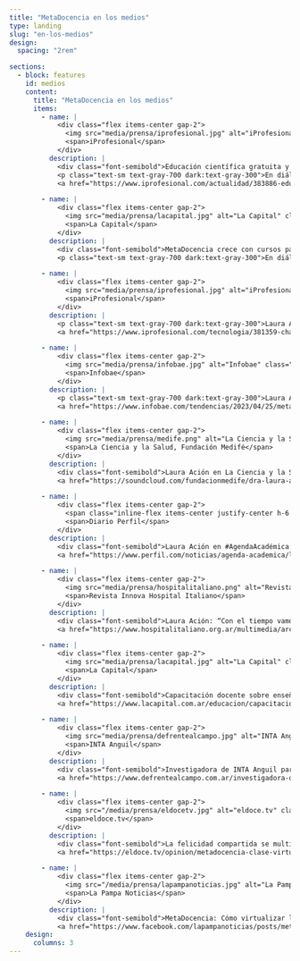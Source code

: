 ```yaml
---
title: "MetaDocencia en los medios"
type: landing
slug: "en-los-medios"
design:
  spacing: "2rem"

sections:
  - block: features
    id: medios
    content:
      title: "MetaDocencia en los medios"
      items:
        - name: |
            <div class="flex items-center gap-2">
              <img src="media/prensa/iprofesional.jpg" alt="iProfesional" class="h-6 md:h-7 object-contain" loading="lazy">
              <span>iProfesional</span>
            </div>
          description: |
            <div class="font-semibold">Educación científica gratuita y remota: cómo es el emprendimiento argentino que apoya la NASA</div>
            <p class="text-sm text-gray-700 dark:text-gray-300">En diálogo con iProfesional, Nicolás Palopoli contó los detalles del apoyo de la NASA democratizar el acceso al conocimiento científico.</p>
            <a href="https://www.iprofesional.com/actualidad/383886-educacion-remota-el-emprendimiento-argentino-que-apoya-la-nasa" class="inline-block mt-2 px-3 py-1 rounded-md text-sm font-semibold bg-gray-900 text-white dark:bg-white dark:text-gray-900">Ver nota</a>

        - name: |
            <div class="flex items-center gap-2">
              <img src="media/prensa/lacapital.jpg" alt="La Capital" class="h-6 md:h-7 object-contain" loading="lazy">
              <span>La Capital</span>
            </div>
          description: |
            <div class="font-semibold">MetaDocencia crece con cursos para la comunidad</div>
            <p class="text-sm text-gray-700 dark:text-gray-300">En diálogo con Micaela Pereyra del periódico La Capital (Rosario, Argentina), Romina Pendino y Nicolás Palopoli compartieron la trayectoria y presente de MetaDocencia.</p>

        - name: |
            <div class="flex items-center gap-2">
              <img src="media/prensa/iprofesional.jpg" alt="iProfesional" class="h-6 md:h-7 object-contain" loading="lazy">
              <span>iProfesional</span>
            </div>
          description: |
            <p class="text-sm text-gray-700 dark:text-gray-300">Laura Ación, una de las más de 400 personas del mundo de la ciencia y la investigación que firmó la Declaración de Montevideo sobre Inteligencia Artificial y su impacto en América Latina, y advirtió sobre la irresponsabilidad con la que se lanzó al mundo esta herramienta de IA.</p>
            <a href="https://www.iprofesional.com/tecnologia/381359-chatgpt-la-inteligencia-artificial-pone-en-alerta-a-la-educacion" class="inline-block mt-2 px-3 py-1 rounded-md text-sm font-semibold bg-gray-900 text-white dark:bg-white dark:text-gray-900">Ver nota</a>

        - name: |
            <div class="flex items-center gap-2">
              <img src="media/prensa/infobae.jpg" alt="Infobae" class="h-6 md:h-7 object-contain" loading="lazy">
              <span>Infobae</span>
            </div>
          description: |
            <p class="text-sm text-gray-700 dark:text-gray-300">Laura Ación comentó la misión, recorrido y siguientes pasos de MetaDocencia, y el impulso que tuvimos gracias al apoyo y la libertad de trabajo que nos dio CZI Science.</p>
            <a href="https://www.infobae.com/tendencias/2023/04/25/metadocencia-el-arte-de-divulgar-al-mundo-la-ensenanza-de-la-ciencia-en-espanol-y-con-el-apoyo-de-mark-zuckerberg/?utm_medium=Echobox&utm_source=Twitter#Echobox=1682405050" class="inline-block mt-2 px-3 py-1 rounded-md text-sm font-semibold bg-gray-900 text-white dark:bg-white dark:text-gray-900">Ver nota</a>

        - name: |
            <div class="flex items-center gap-2">
              <img src="media/prensa/medife.png" alt="La Ciencia y la Salud, Fundación Medifé" class="h-6 md:h-7 object-contain" loading="lazy">
              <span>La Ciencia y la Salud, Fundación Medifé</span>
            </div>
          description: |
            <div class="font-semibold">Laura Ación en La Ciencia y la Salud, Fundación Medifé: “Mitos y verdades sobre la IA y big data”</div>
            <a href="https://soundcloud.com/fundacionmedife/dra-laura-acion-dir?utm_source=clipboard&utm_medium=text&utm_campaign=social_sharing" class="inline-block mt-2 px-3 py-1 rounded-md text-sm font-semibold bg-gray-900 text-white dark:bg-white dark:text-gray-900">Ver nota</a>

        - name: |
            <div class="flex items-center gap-2">
              <span class="inline-flex items-center justify-center h-6 w-6 rounded-full bg-gray-200 text-gray-700 text-xs font-semibold">P</span>
              <span>Diario Perfil</span>
            </div>
          description: |
            <div class="font-semibold">Laura Ación en #AgendaAcadémica: “El problema surge cuando la inteligencia artificial se mete con la democracia, la salud o la justicia”</div>
            <a href="https://www.perfil.com/noticias/agenda-academica/laura-acion-el-problema-surge-cuando-la-inteligencia-artificial-se-mete-con-la-democracia-la-salud-o-la-justicia.phtml" class="inline-block mt-2 px-3 py-1 rounded-md text-sm font-semibold bg-gray-900 text-white dark:bg-white dark:text-gray-900">Ver nota</a>

        - name: |
            <div class="flex items-center gap-2">
              <img src="media/prensa/hospitalitaliano.png" alt="Revista Innova Hospital Italiano" class="h-6 md:h-7 object-contain" loading="lazy">
              <span>Revista Innova Hospital Italiano</span>
            </div>
          description: |
            <div class="font-semibold">Laura Ación: “Con el tiempo vamos a aprovechar lo mejor de lo virtual y lo presencial”</div>
            <a href="https://www.hospitalitaliano.org.ar/multimedia/archivos/noticias_archivos/11/Revista/11_InnovaNoviembreDobles.pdf" class="inline-block mt-2 px-3 py-1 rounded-md text-sm font-semibold bg-gray-900 text-white dark:bg-white dark:text-gray-900">Ver nota</a>

        - name: |
            <div class="flex items-center gap-2">
              <img src="media/prensa/lacapital.jpg" alt="La Capital" class="h-6 md:h-7 object-contain" loading="lazy">
              <span>La Capital</span>
            </div>
          description: |
            <div class="font-semibold">Capacitación docente sobre enseñanza virtual</div>
            <a href="https://www.lacapital.com.ar/educacion/capacitacion-docente-ensenanza-virtual-n2582884.html" class="inline-block mt-2 px-3 py-1 rounded-md text-sm font-semibold bg-gray-900 text-white dark:bg-white dark:text-gray-900">Ver nota</a>

        - name: |
            <div class="flex items-center gap-2">
              <img src="media/prensa/defrentealcampo.jpg" alt="INTA Anguil / De Frente al Campo" class="h-6 md:h-7 object-contain" loading="lazy">
              <span>INTA Anguil</span>
            </div>
          description: |
            <div class="font-semibold">Investigadora de INTA Anguil participa de Metadociencia, un proyecto para capacitar a docentes en educación virtual</div>
            <a href="https://www.defrentealcampo.com.ar/investigadora-de-inta-anguil-participa-de-metadociencia-un-proyecto-para-capacitar-a-docentes-en-educacion-virtual/" class="inline-block mt-2 px-3 py-1 rounded-md text-sm font-semibold bg-gray-900 text-white dark:bg-white dark:text-gray-900">Ver nota</a>

        - name: |
            <div class="flex items-center gap-2">
              <img src="/media/prensa/eldocetv.jpg" alt="eldoce.tv" class="h-6 md:h-7 object-contain" loading="lazy">
              <span>eldoce.tv</span>
            </div>
          description: |
            <div class="font-semibold">La felicidad compartida se multiplica, la pena compartida disminuye</div>
            <a href="https://eldoce.tv/opinion/metadocencia-clase-virtual-cuarentena-coronavirus-la-felicidad-compartida-se-multiplica-la-pena-compartida-disminuye_97495/" class="inline-block mt-2 px-3 py-1 rounded-md text-sm font-semibold bg-gray-900 text-white dark:bg-white dark:text-gray-900">Ver nota</a>

        - name: |
            <div class="flex items-center gap-2">
              <img src="/media/prensa/lapampanoticias.jpg" alt="La Pampa Noticias" class="h-6 md:h-7 object-contain" loading="lazy">
              <span>La Pampa Noticias</span>
            </div>
          description: |
            <div class="font-semibold">MetaDocencia: Cómo virtualizar la educación</div>
            <a href="https://www.facebook.com/lapampanoticias/posts/metadocencia-cómo-virtualizar-la-educacióninvestigadores-del-inta-del-conicet-y-/1305419322983230/" class="inline-block mt-2 px-3 py-1 rounded-md text-sm font-semibold bg-gray-900 text-white dark:bg-white dark:text-gray-900">Ver nota</a>
    design:
      columns: 3
---
```


